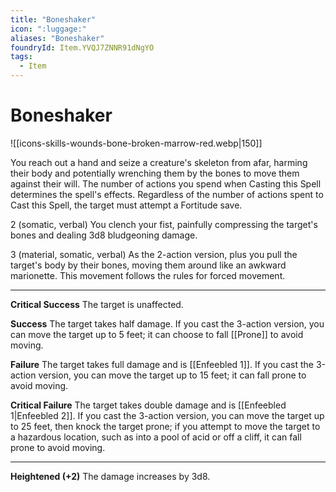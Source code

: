```yaml
---
title: "Boneshaker"
icon: ":luggage:"
aliases: "Boneshaker"
foundryId: Item.YVQJ7ZNNR91dNgYO
tags:
  - Item
---
```


# Boneshaker
![[icons-skills-wounds-bone-broken-marrow-red.webp|150]]

You reach out a hand and seize a creature's skeleton from afar, harming their body and potentially wrenching them by the bones to move them against their will. The number of actions you spend when Casting this Spell determines the spell's effects. Regardless of the number of actions spent to Cast this Spell, the target must attempt a Fortitude save.

2 (somatic, verbal) You clench your fist, painfully compressing the target's bones and dealing 3d8 bludgeoning damage.

3 (material, somatic, verbal) As the 2-action version, plus you pull the target's body by their bones, moving them around like an awkward marionette. This movement follows the rules for forced movement.

* * *

**Critical Success** The target is unaffected.

**Success** The target takes half damage. If you cast the 3-action version, you can move the target up to 5 feet; it can choose to fall [[Prone]] to avoid moving.

**Failure** The target takes full damage and is [[Enfeebled 1]]. If you cast the 3-action version, you can move the target up to 15 feet; it can fall prone to avoid moving.

**Critical Failure** The target takes double damage and is [[Enfeebled 1|Enfeebled 2]]. If you cast the 3-action version, you can move the target up to 25 feet, then knock the target prone; if you attempt to move the target to a hazardous location, such as into a pool of acid or off a cliff, it can fall prone to avoid moving.

* * *

**Heightened (+2)** The damage increases by 3d8.
